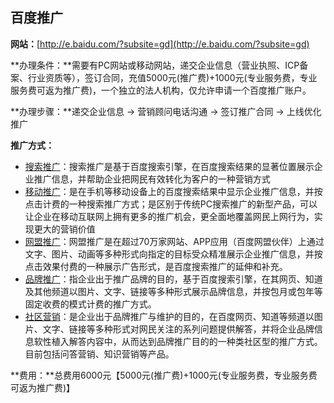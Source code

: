 ## 百度推广

**网站：**[http://e.baidu.com/?subsite=gd](http://e.baidu.com/?subsite=gd)

**办理条件：**需要有PC网站或移动网站，递交企业信息（营业执照、ICP备案、行业资质等），签订合同，充值5000元\(推广费\)+1000元\(专业服务费，专业服务费可返为推广费\)，一个独立的法人机构，仅允许申请一个百度推广账户。

**办理步骤：**递交企业信息 -&gt; 营销顾问电话沟通 -&gt; 签订推广合同 -&gt; 上线优化推广

**推广方式：**

* [搜索推广](http://e.baidu.com/product?subsite=gd)：搜索推广是基于百度搜索引擎，在百度搜索结果的显著位置展示企业推广信息，并帮助企业把网民有效转化为客户的一种营销方式
* [移动推广](http://e.baidu.com/product-mobile?subsite=gd)：是在手机等移动设备上的百度搜索结果中显示企业推广信息，并按点击计费的一种搜索推广方式；是区别于传统PC搜索推广的新型产品，可以让企业在移动互联网上拥有更多的推广机会，更全面地覆盖网民上网行为，实现更大的营销价值
* [网盟推广](http://e.baidu.com/product-net?subsite=gd)：网盟推广是在超过70万家网站、APP应用（百度网盟伙伴）上通过文字、图片、动画等多种形式向指定的目标受众精准展示企业推广信息，并按点击效果付费的一种展示广告形式，是百度搜索推广的延伸和补充。
* [品牌推广](http://e.baidu.com/product-brand?subsite=gd)：指企业出于推广品牌的目的，基于百度搜索引擎，在其网页、知道及其他频道以图片、文字、链接等多种形式展示品牌信息，并按包月或包年等固定收费的模式计费的推广方式。
* [社区营销](http://e.baidu.com/product-community?subsite=gd)：是企业出于品牌推广与维护的目的，在百度网页、知道等频道以图片、文字、链接等多种形式对网民关注的系列问题提供解答，并将企业品牌信息软性植入解答内容中，从而达到品牌推广目的的一种类社区型的推广方式。目前包括问答营销、知识营销等产品。

**费用：**总费用6000元【5000元\(推广费\)+1000元\(专业服务费，专业服务费可返为推广费\)】


